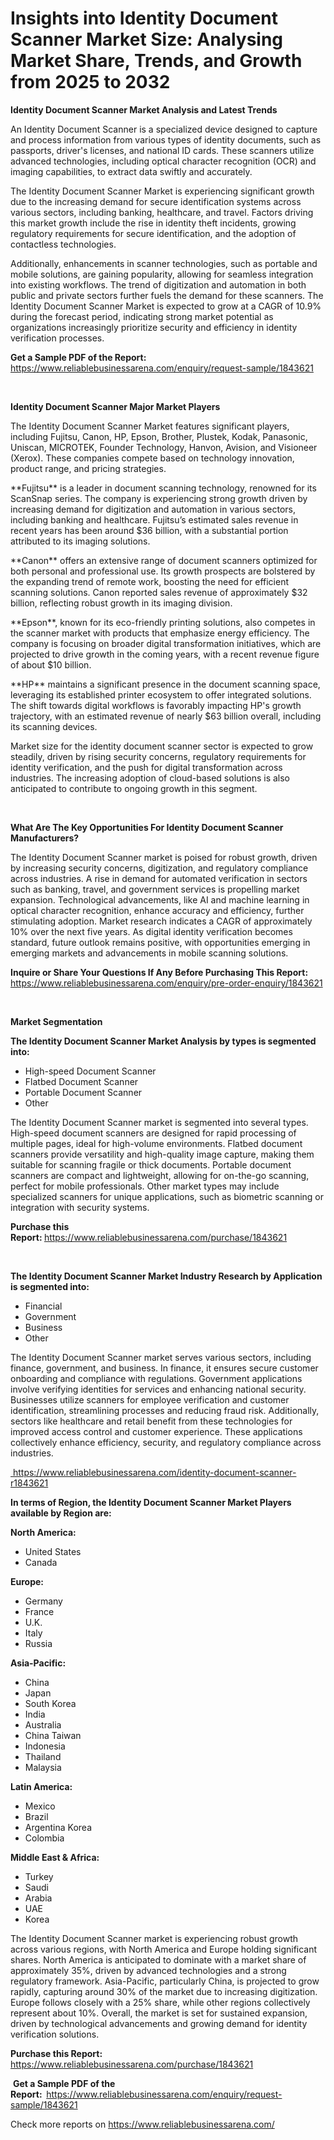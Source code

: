 <p><h1>Insights into Identity Document Scanner Market Size: Analysing Market Share, Trends, and Growth from 2025 to 2032</h1></p><p><strong>Identity Document Scanner Market Analysis and Latest Trends</strong></p>
<p><p>An Identity Document Scanner is a specialized device designed to capture and process information from various types of identity documents, such as passports, driver's licenses, and national ID cards. These scanners utilize advanced technologies, including optical character recognition (OCR) and imaging capabilities, to extract data swiftly and accurately. </p><p>The Identity Document Scanner Market is experiencing significant growth due to the increasing demand for secure identification systems across various sectors, including banking, healthcare, and travel. Factors driving this market growth include the rise in identity theft incidents, growing regulatory requirements for secure identification, and the adoption of contactless technologies. </p><p>Additionally, enhancements in scanner technologies, such as portable and mobile solutions, are gaining popularity, allowing for seamless integration into existing workflows. The trend of digitization and automation in both public and private sectors further fuels the demand for these scanners. The Identity Document Scanner Market is expected to grow at a CAGR of 10.9% during the forecast period, indicating strong market potential as organizations increasingly prioritize security and efficiency in identity verification processes.</p></p>
<p><strong>Get a Sample PDF of the Report:&nbsp;</strong> <a href="https://www.reliablebusinessarena.com/enquiry/request-sample/1843621?utm_campaign=3558&utm_medium=2&utm_source=Github&utm_content=ia&utm_term=11042025&utm_id=identity-document-scanner">https://www.reliablebusinessarena.com/enquiry/request-sample/1843621</a></p>
<p>&nbsp;</p>
<p><strong>Identity Document Scanner Major Market Players</strong></p>
<p><p>The Identity Document Scanner Market features significant players, including Fujitsu, Canon, HP, Epson, Brother, Plustek, Kodak, Panasonic, Uniscan, MICROTEK, Founder Technology, Hanvon, Avision, and Visioneer (Xerox). These companies compete based on technology innovation, product range, and pricing strategies.</p><p>**Fujitsu** is a leader in document scanning technology, renowned for its ScanSnap series. The company is experiencing strong growth driven by increasing demand for digitization and automation in various sectors, including banking and healthcare. Fujitsu’s estimated sales revenue in recent years has been around $36 billion, with a substantial portion attributed to its imaging solutions.</p><p>**Canon** offers an extensive range of document scanners optimized for both personal and professional use. Its growth prospects are bolstered by the expanding trend of remote work, boosting the need for efficient scanning solutions. Canon reported sales revenue of approximately $32 billion, reflecting robust growth in its imaging division.</p><p>**Epson**, known for its eco-friendly printing solutions, also competes in the scanner market with products that emphasize energy efficiency. The company is focusing on broader digital transformation initiatives, which are projected to drive growth in the coming years, with a recent revenue figure of about $10 billion.</p><p>**HP** maintains a significant presence in the document scanning space, leveraging its established printer ecosystem to offer integrated solutions. The shift towards digital workflows is favorably impacting HP's growth trajectory, with an estimated revenue of nearly $63 billion overall, including its scanning devices.</p><p>Market size for the identity document scanner sector is expected to grow steadily, driven by rising security concerns, regulatory requirements for identity verification, and the push for digital transformation across industries. The increasing adoption of cloud-based solutions is also anticipated to contribute to ongoing growth in this segment.</p></p>
<p>&nbsp;</p>
<p><strong>What Are The Key Opportunities For Identity Document Scanner Manufacturers?</strong></p>
<p><p>The Identity Document Scanner market is poised for robust growth, driven by increasing security concerns, digitization, and regulatory compliance across industries. A rise in demand for automated verification in sectors such as banking, travel, and government services is propelling market expansion. Technological advancements, like AI and machine learning in optical character recognition, enhance accuracy and efficiency, further stimulating adoption. Market research indicates a CAGR of approximately 10% over the next five years. As digital identity verification becomes standard, future outlook remains positive, with opportunities emerging in emerging markets and advancements in mobile scanning solutions.</p></p>
<p><strong>Inquire or Share Your Questions If Any Before Purchasing This Report:</strong> <a href="https://www.reliablebusinessarena.com/enquiry/pre-order-enquiry/1843621?utm_campaign=3558&utm_medium=2&utm_source=Github&utm_content=ia&utm_term=11042025&utm_id=identity-document-scanner">https://www.reliablebusinessarena.com/enquiry/pre-order-enquiry/1843621</a></p>
<p>&nbsp;</p>
<p><strong>Market Segmentation</strong></p>
<p><strong>The Identity Document Scanner Market Analysis by types is segmented into:</strong></p>
<p><ul><li>High-speed Document Scanner</li><li>Flatbed Document Scanner</li><li>Portable Document Scanner</li><li>Other</li></ul></p>
<p><p>The Identity Document Scanner market is segmented into several types. High-speed document scanners are designed for rapid processing of multiple pages, ideal for high-volume environments. Flatbed document scanners provide versatility and high-quality image capture, making them suitable for scanning fragile or thick documents. Portable document scanners are compact and lightweight, allowing for on-the-go scanning, perfect for mobile professionals. Other market types may include specialized scanners for unique applications, such as biometric scanning or integration with security systems.</p></p>
<p><strong>Purchase this Report:&nbsp;</strong><a href="https://www.reliablebusinessarena.com/purchase/1843621?utm_campaign=3558&utm_medium=2&utm_source=Github&utm_content=ia&utm_term=11042025&utm_id=identity-document-scanner">https://www.reliablebusinessarena.com/purchase/1843621</a></p>
<p>&nbsp;</p>
<p><strong>The Identity Document Scanner Market Industry Research by Application is segmented into:</strong></p>
<p><ul><li>Financial</li><li>Government</li><li>Business</li><li>Other</li></ul></p>
<p><p>The Identity Document Scanner market serves various sectors, including finance, government, and business. In finance, it ensures secure customer onboarding and compliance with regulations. Government applications involve verifying identities for services and enhancing national security. Businesses utilize scanners for employee verification and customer identification, streamlining processes and reducing fraud risk. Additionally, sectors like healthcare and retail benefit from these technologies for improved access control and customer experience. These applications collectively enhance efficiency, security, and regulatory compliance across industries.</p></p>
<p><a href="https://www.reliablebusinessarena.com/identity-document-scanner-r1843621?utm_campaign=3558&utm_medium=2&utm_source=Github&utm_content=ia&utm_term=11042025&utm_id=identity-document-scanner">&nbsp;https://www.reliablebusinessarena.com/identity-document-scanner-r1843621</a></p>
<p><strong>In terms of Region, the Identity Document Scanner Market Players available by Region are:</strong></p>
<p>
    <p> <strong> North America: </strong>
        <ul>
            <li>United States</li>
            <li>Canada</li>
        </ul>
        </p> 
    <p> <strong> Europe: </strong>
        <ul>
            <li>Germany</li>
            <li>France</li>
            <li>U.K.</li>
            <li>Italy</li>
            <li>Russia</li>
        </ul>
        </p> 
    <p> <strong> Asia-Pacific: </strong>
        <ul>
            <li>China</li>
            <li>Japan</li>
            <li>South Korea</li>
            <li>India</li>
            <li>Australia</li>
            <li>China Taiwan</li>
            <li>Indonesia</li>
            <li>Thailand</li>
            <li>Malaysia</li>
        </ul>
        </p> 
    <p> <strong> Latin America: </strong>
        <ul>
            <li>Mexico</li>
            <li>Brazil</li>
            <li>Argentina Korea</li>
            <li>Colombia</li>
        </ul>
        </p> 
    <p> <strong> Middle East & Africa: </strong>
        <ul>
            <li>Turkey</li>
            <li>Saudi</li>
            <li>Arabia</li>
            <li>UAE</li>
            <li>Korea</li>
        </ul>
    </p>
    </p>
<p><p>The Identity Document Scanner market is experiencing robust growth across various regions, with North America and Europe holding significant shares. North America is anticipated to dominate with a market share of approximately 35%, driven by advanced technologies and a strong regulatory framework. Asia-Pacific, particularly China, is projected to grow rapidly, capturing around 30% of the market due to increasing digitization. Europe follows closely with a 25% share, while other regions collectively represent about 10%. Overall, the market is set for sustained expansion, driven by technological advancements and growing demand for identity verification solutions.</p></p>
<p><strong>Purchase this Report: </strong><a href="https://www.reliablebusinessarena.com/purchase/1843621?utm_campaign=3558&utm_medium=2&utm_source=Github&utm_content=ia&utm_term=11042025&utm_id=identity-document-scanner">https://www.reliablebusinessarena.com/purchase/1843621</a></p>
<p>&nbsp;<strong>Get a Sample PDF of the Report:&nbsp;&nbsp;</strong><a href="https://www.reliablebusinessarena.com/enquiry/request-sample/1843621?utm_campaign=3558&utm_medium=2&utm_source=Github&utm_content=ia&utm_term=11042025&utm_id=identity-document-scanner">https://www.reliablebusinessarena.com/enquiry/request-sample/1843621</a></p>
<p><strong></strong></p>
<p>Check more reports on <a href="https://www.reliablebusinessarena.com/?utm_campaign=3558&utm_medium=2&utm_source=Github&utm_content=ia&utm_term=11042025&utm_id=identity-document-scanner">https://www.reliablebusinessarena.com/</a></p>
